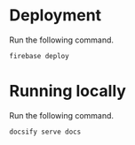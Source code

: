# Deployment
Run the following command.

    firebase deploy

# Running locally
Run the following command.

    docsify serve docs


